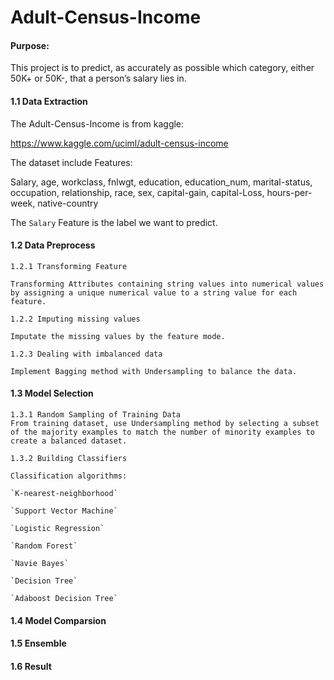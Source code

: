 # Adult-Census-Income

#### Purpose:

  This project is to predict, as accurately as possible which category, either 50K+ or 50K-, that a person’s salary lies in. 

#### 1.1 Data Extraction

  The Adult-Census-Income is from kaggle:
  
  https://www.kaggle.com/uciml/adult-census-income

  The dataset include Features:

  Salary, age, workclass, fnlwgt, education, education_num, marital-status, occupation, relationship, race, sex, capital-gain,
  capital-Loss, hours-per-week, native-country
  
  The `Salary` Feature is the label we want to predict.
  
#### 1.2 Data Preprocess

  ```
  1.2.1 Transforming Feature
  
  Transforming Attributes containing string values into numerical values by assigning a unique numerical value to a string value for each feature. 
  ```
  
  ```
  1.2.2 Imputing missing values
  
  Imputate the missing values by the feature mode.
  ```
  
  ```
  1.2.3 Dealing with imbalanced data
  
  Implement Bagging method with Undersampling to balance the data.
  ```

#### 1.3 Model Selection
  
  ```
  1.3.1 Random Sampling of Training Data
  From training dataset, use Undersampling method by selecting a subset of the majority examples to match the number of minority examples to create a balanced dataset.
  ```
  
  ```
  1.3.2 Building Classifiers
  
  Classification algorithms:
  
  `K-nearest-neighborhood`
  
  `Support Vector Machine`
  
  `Logistic Regression`
  
  `Random Forest`
  
  `Navie Bayes`
  
  `Decision Tree`
  
  `Adaboost Decision Tree`
  ```

#### 1.4 Model Comparsion


#### 1.5 Ensemble


#### 1.6 Result

